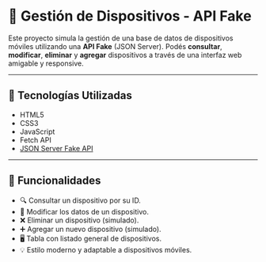 # 📱 Gestión de Dispositivos - API Fake

Este proyecto simula la gestión de una base de datos de dispositivos móviles utilizando una **API Fake** (JSON Server). Podés **consultar**, **modificar**, **eliminar** y **agregar** dispositivos a través de una interfaz web amigable y responsive.

---

## 🧠 Tecnologías Utilizadas

- HTML5
- CSS3
- JavaScript
- Fetch API
- [JSON Server Fake API](https://my-json-server.typicode.com/fedegaray/telefonos)

---

## 🚀 Funcionalidades

- 🔍 Consultar un dispositivo por su ID.
- 📝 Modificar los datos de un dispositivo.
- ❌ Eliminar un dispositivo (simulado).
- ➕ Agregar un nuevo dispositivo (simulado).
- 🖥️ Tabla con listado general de dispositivos.
- 💡 Estilo moderno y adaptable a dispositivos móviles.

